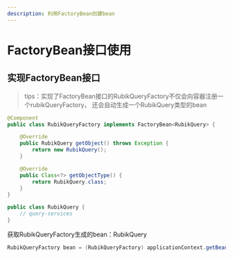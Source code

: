 ```yaml
---
description: 利用FactoryBean创建bean
---
```


# FactoryBean接口使用

## 实现FactoryBean接口

> tips：实现了FactoryBean接口的RubikQueryFactory不仅会向容器注册一个rubikQueryFactory， 还会自动生成一个RubikQuery类型的bean

```java
@Component
public class RubikQueryFactory implements FactoryBean<RubikQuery> {

    @Override
    public RubikQuery getObject() throws Exception {
        return new RubikQuery();
    }

    @Override
    public Class<?> getObjectType() {
        return RubikQuery.class;
    }
}
```

```java
public class RubikQuery {
    // query-services
}
```

获取RubikQueryFactory生成的bean：RubikQuery

```java
RubikQueryFactory bean = (RubikQueryFactory) applicationContext.getBean("&rubikQueryFactory");
```
